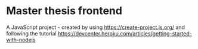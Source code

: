 # Master thesis frontend
A JavaScript project - created by using https://create-project.js.org/ and following the tutorial https://devcenter.heroku.com/articles/getting-started-with-nodejs


